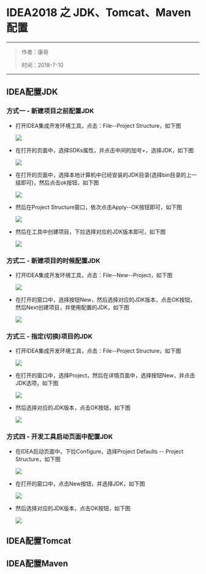 
<h1>IDEA2018 之 JDK、Tomcat、Maven配置</h1>
<hr />
<blockquote>
<p>作者：康哥</p>
<p>时间：2018-7-10</p>
</blockquote>
<hr />
<h2>IDEA配置JDK</h2>
<h3>方式一 - 新建项目之前配置JDK</h3>
<ul>
<li>
<p>打开IDEA集成开发环境工具，点击：File--Project Structure，如下图</p>
<p><img src="https://i.imgur.com/ZZJfexC.png" /></p>
</li>
<li>
<p>在打开的页面中，选择SDKs属性，并点击中间的加号+，选择JDK，如下图</p>
<p><img src="https://i.imgur.com/ueg0jdM.png" /></p>
</li>
<li>
<p>在打开的页面中，选择本地计算机中已经安装的JDK目录(选择bin目录的上一级即可)，然后点击ok按钮，如下图</p>
<p><img src="https://i.imgur.com/7QOhL68.png" /></p>
</li>
<li>
<p>然后在Project Structure窗口，依次点击Apply--OK按钮即可，如下图</p>
<p><img src="https://i.imgur.com/xSH9fEJ.png" /></p>
</li>
<li>
<p>然后在工具中创建项目，下拉选择对应的JDK版本即可，如下图</p>
<p><img src="https://i.imgur.com/GFFmnHA.png" /></p>
</li>
</ul>
<h3>方式二 - 新建项目的时候配置JDK</h3>
<ul>
<li>
<p>打开IDEA集成开发环境工具，点击：File--New--Project，如下图</p>
<p><img src="https://i.imgur.com/zdVvLWZ.png" /></p>
</li>
<li>
<p>在打开的窗口中，选择按钮New，然后选择对应的JDK版本，点击OK按钮，然后Next创建项目，并使用配置的JDK，如下图</p>
<p><img src="https://i.imgur.com/qkbGIAr.png" /></p>
</li>
</ul>
<h3>方式三 - 指定(切换)项目的JDK</h3>
<ul>
<li>
<p>打开IDEA集成开发环境工具，点击：File--Project Structure，如下图</p>
<p><img src="https://i.imgur.com/ZZJfexC.png" /></p>
</li>
<li>
<p>在打开的窗口中，选择Project，然后在详情页面中，选择按钮New，并点击JDK选项，如下图</p>
<p><img src="https://i.imgur.com/SGuMGt2.png" /></p>
</li>
<li>
<p>然后选择对应的JDK版本，点击OK按钮，如下图</p>
<p><img src="https://i.imgur.com/3KjT7Dz.png" /></p>
</li>
</ul>
<h3>方式四 - 开发工具启动页面中配置JDK</h3>
<ul>
<li>
<p>在IDEA启动页面中，下拉Configure，选择Project Defaults -- Project Structure，如下图</p>
<p><img src="https://i.imgur.com/ohdaANV.png" /></p>
</li>
<li>
<p>在打开的窗口中，点击New按钮，并选择JDK，如下图</p>
<p><img src="https://i.imgur.com/WbZj4qK.png" /></p>
</li>
<li>
<p>然后选择对应的JDK版本，点击OK按钮，如下图</p>
<p><img src="https://i.imgur.com/zH913Fg.png" /></p>
</li>
</ul>
<h2>IDEA配置Tomcat</h2>
<h2>IDEA配置Maven</h2>


